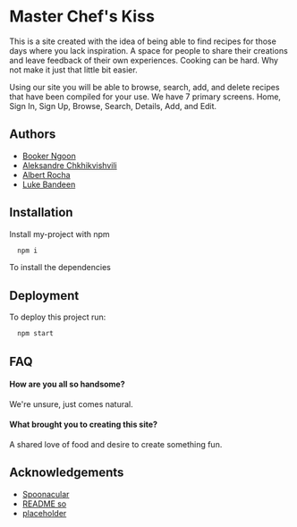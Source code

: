 
# Master Chef's Kiss

This is a site created with the idea of being able to find recipes for those days where you lack inspiration. A space for people to share their creations and leave feedback of their own experiences. Cooking can be hard. Why not make it just that little bit easier.

Using our site you will be able to browse, search, add, and delete recipes that have been compiled for your use. We have 7 primary screens. Home, Sign In, Sign Up, Browse, Search, Details, Add, and Edit.


## Authors

- [Booker Ngoon](https://github.com/bngoon)
- [Aleksandre Chkhikvishvili](https://github.com/AleksandreChkhikvishvili)
- [Albert Rocha](https://github.com/ChrisopherRocha)
- [Luke Bandeen](https://github.com/labandor)


## Installation

Install my-project with npm

```bash
  npm i
```
To install the dependencies
    
## Deployment

To deploy this project run:

```bash
  npm start
```


## FAQ

#### How are you all so handsome?

We're unsure, just comes natural.

#### What brought you to creating this site?

A shared love of food and desire to create something fun.


## Acknowledgements

 - [Spoonacular](https://spoonacular.com/food-api/docs)
 - [README so](https://readme.so/)
 - [placeholder]()

